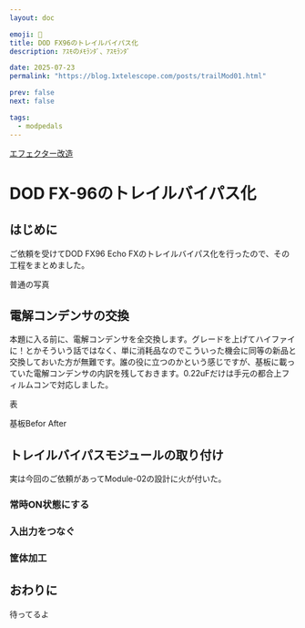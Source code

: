 ```yaml
---
layout: doc

emoji: 🔨
title: DOD FX96のトレイルバイパス化
description: ｱｽﾓのﾒﾓﾗﾝﾀﾞ、ｱｽﾓﾗﾝﾀﾞ

date: 2025-07-23
permalink: "https://blog.1xtelescope.com/posts/trailMod01.html"

prev: false
next: false

tags:
  - modpedals
---
```


[エフェクター改造](../tags/modpedals)

# DOD FX-96のトレイルバイパス化

## はじめに

ご依頼を受けてDOD FX96 Echo FXのトレイルバイパス化を行ったので、その工程をまとめました。

普通の写真

## 電解コンデンサの交換

本題に入る前に、電解コンデンサを全交換します。グレードを上げてハイファイに！とかそういう話ではなく、単に消耗品なのでこういった機会に同等の新品と交換しておいた方が無難です。誰の役に立つのかという感じですが、基板に載っていた電解コンデンサの内訳を残しておきます。0.22uFだけは手元の都合上フィルムコンで対応しました。

表

基板Befor After

## トレイルバイパスモジュールの取り付け

実は今回のご依頼があってModule-02の設計に火が付いた。

### 常時ON状態にする

### 入出力をつなぐ

### 筐体加工

## おわりに

待ってるよ
